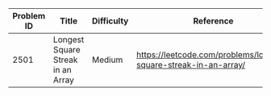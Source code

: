 | Problem ID | Title | Difficulty | Reference
| --- | --- | --- | ---
| 2501 | Longest Square Streak in an Array | Medium | https://leetcode.com/problems/longest-square-streak-in-an-array/
